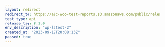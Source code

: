 ```yaml
---
layout: redirect
redirect_to: https://a8c-woo-test-reports.s3.amazonaws.com/public/release/8.1.0/wp-latest-2/api/index.html
test_type: api
release_tag: 8.1.0
env_description: "wp-latest-2"
created_at: "2023-09-12T20:08:13Z"
passed: true
---
```

